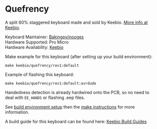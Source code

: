 Quefrency
=========

A split 60% staggered keyboard made and sold by Keebio. [More info at Keebio](https://keeb.io).

Keyboard Maintainer: [Bakingpy/nooges](https://github.com/nooges)  
Hardware Supported: Pro Micro  
Hardware Availability: [Keebio](https://keeb.io/)  

Make example for this keyboard (after setting up your build environment):

    make keebio/quefrency/rev1:default

Example of flashing this keyboard:

    make keebio/quefrency/rev1:default:avrdude

Handedness detection is already hardwired onto the PCB, so no need to deal with `EE_HANDS` or flashing .eep files.

See [build environment setup](https://docs.qmk.fm/#/getting_started_build_tools) then the [make instructions](https://docs.qmk.fm/#/getting_started_make_guide) for more information.

A build guide for this keyboard can be found here: [Keebio Build Guides](https://docs.keeb.io)

